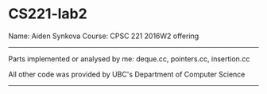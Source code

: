 # CS221-lab2
Name: Aiden Synkova
Course: CPSC 221 2016W2 offering

*************************************************************************
Parts implemented or analysed by me: deque.cc, pointers.cc, insertion.cc

All other code was provided by UBC's Department of Computer Science
*************************************************************************
